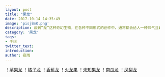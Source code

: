 ```yaml
---
layout: post
title: "果龙"
date: 2017-10-14 14:35:49
image: 'pisjBmK.png'
description: 谈到“龙”这种奇幻生物，在各种不同形式的创作中，通常都会给人一种帅气且霸气逼人的伟岸形象。不过在国外有一位名叫iguanamouth的绘师反其道而行，将蔬果与龙结合，画出许多颠覆人们对龙的既定印象的可爱“蔬果龙”，每一只都让人萌得不要不要！那么接下来就让我们一同来欣赏吧！
category: '果龙'
tags:
- 手绘
twitter_text:
introduction:
author: 夜雨
---
```


！[苹果龙]({{site.url}}/images/mdrr84x.png)
！[橘子龙]({{site.url}}/images/pisjBmK.png)
！[香蕉龙]({{site.url}}/images/Q5K996w.png)
！[火龙果]({{site.url}}/images/qhB8eKb.png)
！[未知果龙]({{site.url}}/images/quDamEz.png)
！[南瓜龙]({{site.url}}/images/6HNYNbc.png)
！[凤梨龙]({{site.url}}/images/fKjuBSH.png)